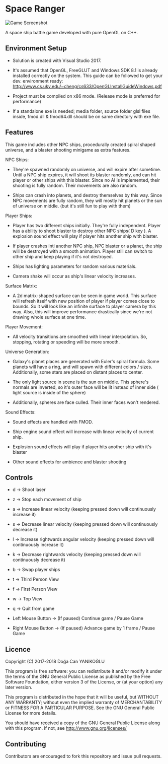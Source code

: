 # Space Ranger

![Game Screenshot](https://image.ibb.co/nh1GUy/Screenshot_23.png)

A space ship battle game developed with pure OpenGL on C++.


## Environment Setup

- Solution is created with Visual Studio 2017.

- It's assumed that OpenGL, FreeGLUT and Windows SDK 8.1 is already installed correctly on the system. This guide can be followed to get your dev. environment ready: http://www.cs.uky.edu/~cheng/cs633/OpenGLInstallGuideWindows.pdf

- Project must be compiled on x86 mode. (Release mode is preferred for performance)

- If a standalone exe is needed; media folder, source folder glsl files inside, fmod.dll & fmod64.dll should be on same directory with exe file.


## Features

This game includes other NPC ships, procedurally created spiral shaped universe, and a blaster shooting minigame as extra features. 


NPC Ships: 

- They're spawned randomly on universe, and will expire after sometime. Until a NPC ship expires, it will shoot its blaster randomly, and can hit player or other ships with this blaster. Since no AI is implemented, their shooting is fully random. Their movements are also random. 

- Ships can crash into planets, and destroy themselves by this way. Since NPC movements are fully random, they will mostly hit planets or the sun of universe on middle. (but it's still fun to play with them) 


Player Ships: 

- Player has two different ships initially. They're fully independent. Player has a ability to shoot blaster to destroy other NPC ships( D key ). A explosion sound effect will play if player hits another ship with blaster. 

- If player crashes  inti another NPC ship, NPC blaster or a planet, the ship will be destroyed with a smooth animation. Player still can switch to other ship and keep playing if it's not destroyed. 

- Ships has lighting parameters for random various materials.

- Camera shake will occur as ship's linear velocity increases.


Surface Matrix: 

- A 2d matrix-shaped surface can be seen in game world. This surface will refresh itself with new position of player if player comes close to bounds. So it will look like an infinite surface to player camera by this way. Also, this will improve performance drastically since we're not drawing whole surface at one time. 


Player Movement: 

- All velocity transitions are smoothed with linear interpolation. So, stopping, rotating or speeding will be more smooth. 


Universe Generation: 

- Galaxy's planet places are generated with Euler's spiral formula. Some planets will have a ring, and will spawn with different colors / sizes. Additionally, some stars are placed on distant places to center. 

- The only light source in scene is the sun on middle. This sphere's normals are inverted, so it's outer face will be lit instead of inner side ( light source is inside of the sphere) 

- Additionally, spheres are face culled. Their inner faces won't rendered.


Sound Effects:

- Sound effects are handled with FMOD.

- Ship engine sound effect will increase with linear velocity of current ship.

- Explosion sound effects will play if player hits another ship with it's blaster

- Other sound effects for ambience and blaster shooting


## Controls

- d -> Shoot laser

- z -> Stop each movement of ship

- a -> Increase linear velocity (keeping pressed down will continuously increase it)

- s -> Decrease linear velocity (keeping pressed down will continuously decrease it)

- l -> Increase rightwards angular velocity (keeping pressed down will continuously increase it)

- k -> Decrease rightwards velocity (keeping pressed down will continuously decrease it)

- b -> Swap player ships

- t -> Third Person View

- f -> First Person View

- w -> Top View

- q -> Quit from game

- Left Mouse Button -> (If paused) Continue game / Pause Game

- Right Mouse Button -> (If paused) Advance game by 1 frame / Pause Game


## Licence

Copyright (C) 2017-2018 Doğa Can YANIKOĞLU

This program is free software: you can redistribute it and/or modify it under the terms of the GNU General Public License as published by the Free Software Foundation, either version 3 of the License, or (at your option) any later version.

This program is distributed in the hope that it will be useful, but WITHOUT ANY WARRANTY; without even the implied warranty of MERCHANTABILITY or FITNESS FOR A PARTICULAR PURPOSE. See the GNU General Public License for more details.

You should have received a copy of the GNU General Public License along with this program. If not, see http://www.gnu.org/licenses/

## Contributing

Contributors are encouraged to fork this repository and issue pull requests.
